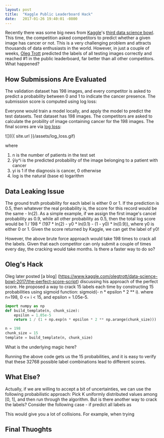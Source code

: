 ```yaml
---
layout: post
title:  "Kaggle Public Leaderboard Hack"
date:   2017-01-26 19:40:01 -0800
---
```

Recently there was some big news from [Kaggle](https://www.kaggle.com/)'s [third data science bowl](https://www.kaggle.com/c/data-science-bowl-2017). This time, the competition asked competitors to predict whether a given image has cancer or not. This is a very challenging problem and attracts thousands of data enthusiasts in the world. However, in just a couple of weeks, [Oleg Trott](https://www.kaggle.com/olegtrott) predicted the labels of all testing images correctly and reached #1 in the public leaderboard, far better than all other competitors. What happened?


## How Submissions Are Evaluated
The validation dataset has 198 images, and every competitor is asked to predict a probability between 0 and 1 to indicate the cancer presence. The submission score is computed using log loss:


Everyone would train a model locally, and apply the model to predict the test datasets. Test dataset has 198 images. The competitors are asked to calculate the probility of image containing cancer for the 198 images. The final scores are via [log loss](https://www.kaggle.com/c/data-science-bowl-2017/details/evaluation):

![]({{ site.url }}/assets/log_loss.gif)

where
1. n is the number of patients in the test set
2. ŷiy^i is the predicted probability of the image belonging to a patient with cancer
3. yi is 1 if the diagnosis is cancer, 0 otherwise
4. log is the natural (base e) logarithm

## Data Leaking Issue
The ground truth probability for each label is either 0 or 1.
If the prediction is 0.5, then whatever the real probability is, the score for this record would be the same - ln(2). As a simple example, if we assign the first image's cancel probability as 0.9, while all other probability as 0.5, then the total log score would be 1 / 198 * (197 * ln(2) - y0 * ln(0.1) - (1 - y0) * ln(0.9)), where y0 is either 0 or 1. Given the score returned by Kaggle, we can get the label of y0!

However, the above brute force approach would take 198 times to crack all the labels. Given that each competitor can only submit a couple of times every day, the cracking would take months. Is there a faster way to do so?

## Oleg's Hack
Oleg later posted [a blog] (https://www.kaggle.com/olegtrott/data-science-bowl-2017/the-perfect-score-script) discussing his approach of the perfect score.
He proposed a way to crack 15 labels each time by constructing 15 probabilities using sigmoid function: sigmoid(- n * epsilon * 2 ** i).
where n=198, 0 <= i < 15, and epsilon = 1.05e-5.

```python
import numpy as np
def build_template(n, chunk_size):
    epsilon = 1.05e-5
    return 1 / (1 + np.exp(n * epsilon * 2 ** np.arange(chunk_size)))

n = 198
chunk_size = 15
template = build_template(n, chunk_size) 
```

What is the underlying magic here? 

Running the above code gets us the 15 probabilities, and it is easy to verify that these 32768 possible label combinations lead to different scores.

## What Else?
Actually, if we are willing to accept a bit of uncertainties, we can use the following probabilistic approach:
Pick K uniformly distributed values among [0, 1], and then run through the algorithm.
 But is there another way to crack the labels? Consider the following case - if predict all labels as

This would give you a lot of collisions. For example, when trying 

## Final Thuoghts
